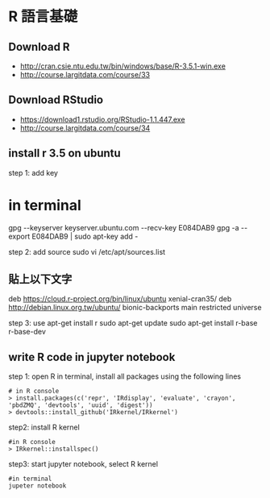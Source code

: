 ﻿# R 語言基礎

## Download R
- http://cran.csie.ntu.edu.tw/bin/windows/base/R-3.5.1-win.exe
- http://course.largitdata.com/course/33

## Download RStudio
- https://download1.rstudio.org/RStudio-1.1.447.exe 
- http://course.largitdata.com/course/34

## install r 3.5 on ubuntu
step 1: add key
# in terminal
gpg --keyserver keyserver.ubuntu.com --recv-key E084DAB9
gpg -a --export E084DAB9 | sudo apt-key add -

step 2: add source
sudo vi /etc/apt/sources.list
## 貼上以下文字
deb https://cloud.r-project.org/bin/linux/ubuntu xenial-cran35/
deb http://debian.linux.org.tw/ubuntu/ bionic-backports main restricted universe

step 3: use apt-get install r
sudo apt-get update
sudo apt-get install r-base r-base-dev


## write R code in jupyter notebook
step 1: open R in terminal, install all packages using the following lines
```
# in R console
> install.packages(c('repr', 'IRdisplay', 'evaluate', 'crayon', 'pbdZMQ', 'devtools', 'uuid', 'digest'))
> devtools::install_github('IRkernel/IRkernel')
```

step2: install R kernel
```
#in R console
> IRkernel::installspec()
```

step3: start jupyter notebook, select R kernel
```
#in terminal
jupeter notebook
```
